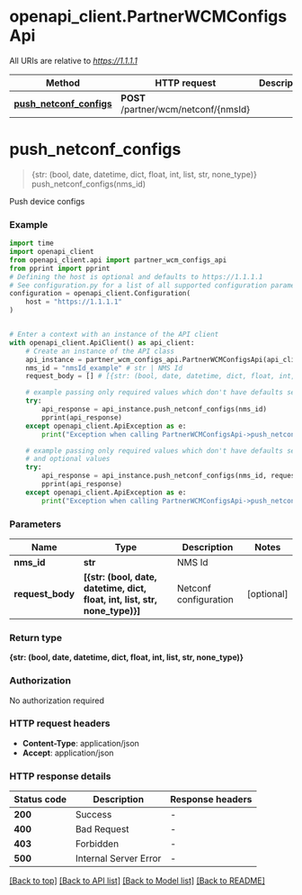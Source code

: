 # openapi_client.PartnerWCMConfigsApi

All URIs are relative to *https://1.1.1.1*

Method | HTTP request | Description
------------- | ------------- | -------------
[**push_netconf_configs**](PartnerWCMConfigsApi.md#push_netconf_configs) | **POST** /partner/wcm/netconf/{nmsId} | 


# **push_netconf_configs**
> {str: (bool, date, datetime, dict, float, int, list, str, none_type)} push_netconf_configs(nms_id)



Push device configs

### Example


```python
import time
import openapi_client
from openapi_client.api import partner_wcm_configs_api
from pprint import pprint
# Defining the host is optional and defaults to https://1.1.1.1
# See configuration.py for a list of all supported configuration parameters.
configuration = openapi_client.Configuration(
    host = "https://1.1.1.1"
)


# Enter a context with an instance of the API client
with openapi_client.ApiClient() as api_client:
    # Create an instance of the API class
    api_instance = partner_wcm_configs_api.PartnerWCMConfigsApi(api_client)
    nms_id = "nmsId_example" # str | NMS Id
    request_body = [] # [{str: (bool, date, datetime, dict, float, int, list, str, none_type)}] | Netconf configuration (optional)

    # example passing only required values which don't have defaults set
    try:
        api_response = api_instance.push_netconf_configs(nms_id)
        pprint(api_response)
    except openapi_client.ApiException as e:
        print("Exception when calling PartnerWCMConfigsApi->push_netconf_configs: %s\n" % e)

    # example passing only required values which don't have defaults set
    # and optional values
    try:
        api_response = api_instance.push_netconf_configs(nms_id, request_body=request_body)
        pprint(api_response)
    except openapi_client.ApiException as e:
        print("Exception when calling PartnerWCMConfigsApi->push_netconf_configs: %s\n" % e)
```


### Parameters

Name | Type | Description  | Notes
------------- | ------------- | ------------- | -------------
 **nms_id** | **str**| NMS Id |
 **request_body** | **[{str: (bool, date, datetime, dict, float, int, list, str, none_type)}]**| Netconf configuration | [optional]

### Return type

**{str: (bool, date, datetime, dict, float, int, list, str, none_type)}**

### Authorization

No authorization required

### HTTP request headers

 - **Content-Type**: application/json
 - **Accept**: application/json


### HTTP response details

| Status code | Description | Response headers |
|-------------|-------------|------------------|
**200** | Success |  -  |
**400** | Bad Request |  -  |
**403** | Forbidden |  -  |
**500** | Internal Server Error |  -  |

[[Back to top]](#) [[Back to API list]](../README.md#documentation-for-api-endpoints) [[Back to Model list]](../README.md#documentation-for-models) [[Back to README]](../README.md)

